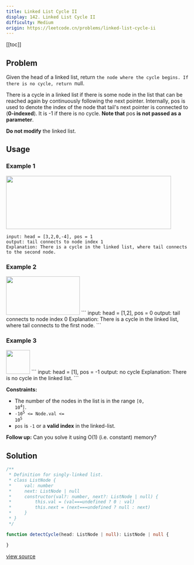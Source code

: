 ```yaml
---
title: Linked List Cycle II
display: 142. Linked List Cycle II
difficulty: Medium
origin: https://leetcode.cn/problems/linked-list-cycle-ii
---
```


[[toc]]

## Problem

Given the head of a linked list, return `the node where the cycle begins. If there is no cycle, return `null.

There is a cycle in a linked list if there is some node in the list that can be reached again by continuously following the next pointer. Internally, pos is used to denote the index of the node that tail&#39;s next pointer is connected to (**0-indexed**). It is -1 if there is no cycle. **Note that** pos **is not passed as a parameter**.

**Do not modify** the linked list.

## Usage

### Example 1

<img alt="" src="https://assets.leetcode.com/uploads/2018/12/07/circularlinkedlist.png" style="height: 145px; width: 450px;" />

```
input: head = [3,2,0,-4], pos = 1
output: tail connects to node index 1
Explanation: There is a cycle in the linked list, where tail connects to the second node.
```

### Example 2
<img alt="" src="https://assets.leetcode.com/uploads/2018/12/07/circularlinkedlist_test2.png" style="height: 105px; width: 201px;" />
```
input: head = [1,2], pos = 0
output: tail connects to node index 0
Explanation: There is a cycle in the linked list, where tail connects to the first node.
```

### Example 3
<img alt="" src="https://assets.leetcode.com/uploads/2018/12/07/circularlinkedlist_test3.png" style="height: 65px; width: 65px;" />
```
input: head = [1], pos = -1
output: no cycle
Explanation: There is no cycle in the linked list.
```


**Constraints:**

- The number of the nodes in the list is in the range <code>[0, 10<sup>4</sup>]</code>.
- <code>-10<sup>5</sup> &lt;= Node.val &lt;= 10<sup>5</sup></code>
- <code>pos</code> is <code>-1</code> or a **valid index** in the linked-list.


**Follow up:** Can you solve it using O(1) (i.e. constant) memory?


## Solution

```ts
/**
 * Definition for singly-linked list.
 * class ListNode {
 *     val: number
 *     next: ListNode | null
 *     constructor(val?: number, next?: ListNode | null) {
 *         this.val = (val===undefined ? 0 : val)
 *         this.next = (next===undefined ? null : next)
 *     }
 * }
 */

function detectCycle(head: ListNode | null): ListNode | null {

}
```

[view source](https://leetcode.cn/problems/linked-list-cycle-ii)
